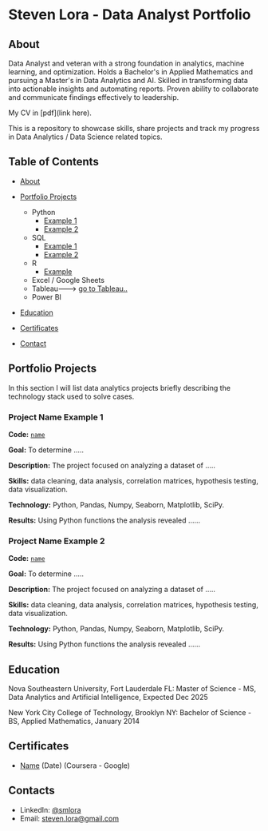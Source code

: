 # Steven Lora - Data Analyst Portfolio
## About
Data Analyst and veteran with a strong foundation in analytics, machine learning, and optimization. Holds a Bachelor's in Applied Mathematics and pursuing a Master's in Data Analytics and AI. Skilled in transforming data into actionable insights and automating reports. Proven ability to collaborate and communicate findings effectively to leadership.

My CV in [pdf](link here).

This is a repository to showcase skills, share projects and track my progress in Data Analytics / Data Science related topics.

## Table of Contents
- [About](https://github.com/smlora/Data-Analysis-Portfolio/new/main/README.md#about)
- [Portfolio Projects](https://github.com/smlora/Data-Analysis-Portfolio/new/main/README.md#portfolio-projects)
  - Python
    - [Example 1](Link)
    - [Example 2](Link)  
  - SQL
    - [Example 1](Link)
    - [Example 2](Link)
  - R
    - [Example](Link)
  - Excel / Google Sheets
  - Tableau---> [go to Tableau..](https://public.tableau.com/app/profile/)
  - Power BI
  


- [Education](https://github.com/smlora/Data-Analysis-Portfolio/new/main/README.md#education)  
- [Certificates](https://github.com/smlora/Data-Analysis-Portfolio/new/main/README.md#certificates)
- [Contact](https://github.com/smlora/Data-Analysis-Portfolio/new/main/README.md#contacts)
## Portfolio Projects
In this section I will list data analytics projects briefly describing the technology stack used to solve cases.

### Project Name Example 1 
**Code:** [`name`](link)

**Goal:** To determine .....

**Description:** The project focused on analyzing a dataset of .....

**Skills:** data cleaning, data analysis, correlation matrices, hypothesis testing, data visualization.

**Technology:** Python, Pandas, Numpy, Seaborn, Matplotlib, SciPy.

**Results:** Using Python functions the analysis revealed ......


### Project Name Example 2 
**Code:** [`name`](link)

**Goal:** To determine .....

**Description:** The project focused on analyzing a dataset of .....

**Skills:** data cleaning, data analysis, correlation matrices, hypothesis testing, data visualization.

**Technology:** Python, Pandas, Numpy, Seaborn, Matplotlib, SciPy.

**Results:** Using Python functions the analysis revealed ......


## Education
Nova Southeastern University, Fort Lauderdale FL: 
Master of Science - MS, Data Analytics and Artificial Intelligence,
Expected Dec 2025

New York City College of Technology, Brooklyn NY:
Bachelor of Science - BS, Applied Mathematics,
January 2014


## Certificates

- [Name](link) (Date) (Coursera - Google)


## Contacts
- LinkedIn: [@smlora](https://www.linkedin.com/in/smlora/)
- Email: steven.lora@gmail.com
